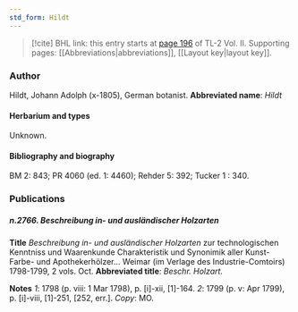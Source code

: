 ```yaml
---
std_form: Hildt
---
```


> [!cite] BHL link: this entry starts at [page 196](https://www.biodiversitylibrary.org/page/33068438) of TL-2 Vol. II.
> Supporting pages: [[Abbreviations|abbreviations]], [[Layout key|layout key]].

### Author

Hildt, Johann Adolph (x-1805), German botanist. 
**Abbreviated name**: *Hildt*

#### Herbarium and types

Unknown.

#### Bibliography and biography

BM 2: 843; PR 4060 (ed. 1: 4460); Rehder 5: 392; Tucker 1 : 340.

### Publications

##### n.2766. Beschreibung in- und ausländischer Holzarten

**Title**
*Beschreibung in- und ausländischer Holzarten* zur technologischen Kenntniss und Waarenkunde Charakteristik und Synonimik aller Kunst- Farbe- und Apothekerhölzer... Weimar (im Verlage des Industrie-Comtoirs) 1798-1799, 2 vols. Oct.
**Abbreviated title**: *Beschr. Holzart.*

**Notes**
*1*: 1798 (p. viii: 1 Mar 1798), p. \[i\]-xii, \[1\]-164.
*2*: 1799 (p. v: Apr 1799), p. \[i\]-viii, \[1\]-251, \[252, err.\]. *Copy*: MO.

